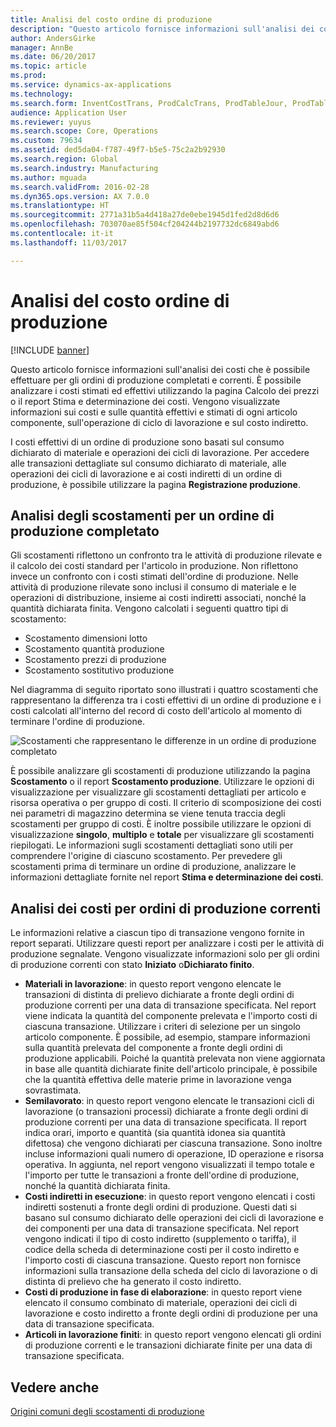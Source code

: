 ```yaml
---
title: Analisi del costo ordine di produzione
description: "Questo articolo fornisce informazioni sull'analisi dei costi che è possibile effettuare per gli ordini di produzione completati e correnti. È possibile analizzare i costi stimati ed effettivi utilizzando la pagina Calcolo dei prezzi o il report Stima e determinazione dei costi. Vengono visualizzate informazioni sui costi e sulle quantità effettivi e stimati di ogni articolo componente, sull'operazione di ciclo di lavorazione e sul costo indiretto."
author: AndersGirke
manager: AnnBe
ms.date: 06/20/2017
ms.topic: article
ms.prod: 
ms.service: dynamics-ax-applications
ms.technology: 
ms.search.form: InventCostTrans, ProdCalcTrans, ProdTableJour, ProdTableListPage
audience: Application User
ms.reviewer: yuyus
ms.search.scope: Core, Operations
ms.custom: 79634
ms.assetid: ded5da04-f787-49f7-b5e5-75c2a2b92930
ms.search.region: Global
ms.search.industry: Manufacturing
ms.author: mguada
ms.search.validFrom: 2016-02-28
ms.dyn365.ops.version: AX 7.0.0
ms.translationtype: HT
ms.sourcegitcommit: 2771a31b5a4d418a27de0ebe1945d1fed2d8d6d6
ms.openlocfilehash: 703070ae85f504cf204244b2197732dc6849abd6
ms.contentlocale: it-it
ms.lasthandoff: 11/03/2017

---
```


# <a name="production-order-cost-analysis"></a>Analisi del costo ordine di produzione

[!INCLUDE [banner](../includes/banner.md)]

Questo articolo fornisce informazioni sull'analisi dei costi che è possibile effettuare per gli ordini di produzione completati e correnti. È possibile analizzare i costi stimati ed effettivi utilizzando la pagina Calcolo dei prezzi o il report Stima e determinazione dei costi. Vengono visualizzate informazioni sui costi e sulle quantità effettivi e stimati di ogni articolo componente, sull'operazione di ciclo di lavorazione e sul costo indiretto.

I costi effettivi di un ordine di produzione sono basati sul consumo dichiarato di materiale e operazioni dei cicli di lavorazione. Per accedere alle transazioni dettagliate sul consumo dichiarato di materiale, alle operazioni dei cicli di lavorazione e ai costi indiretti di un ordine di produzione, è possibile utilizzare la pagina **Registrazione produzione**.

## <a name="variance-analysis-for-a-completed-production-order"></a>Analisi degli scostamenti per un ordine di produzione completato
Gli scostamenti riflettono un confronto tra le attività di produzione rilevate e il calcolo dei costi standard per l'articolo in produzione. Non riflettono invece un confronto con i costi stimati dell'ordine di produzione. Nelle attività di produzione rilevate sono inclusi il consumo di materiale e le operazioni di distribuzione, insieme ai costi indiretti associati, nonché la quantità dichiarata finita. Vengono calcolati i seguenti quattro tipi di scostamento:

-   Scostamento dimensioni lotto
-   Scostamento quantità produzione
-   Scostamento prezzi di produzione
-   Scostamento sostitutivo produzione

Nel diagramma di seguito riportato sono illustrati i quattro scostamenti che rappresentano la differenza tra i costi effettivi di un ordine di produzione e i costi calcolati all'interno del record di costo dell'articolo al momento di terminare l'ordine di produzione. 

![Scostamenti che rappresentano le differenze in un ordine di produzione completato](./media/control.jpg) 

È possibile analizzare gli scostamenti di produzione utilizzando la pagina **Scostamento** o il report **Scostamento produzione**. Utilizzare le opzioni di visualizzazione per visualizzare gli scostamenti dettagliati per articolo e risorsa operativa o per gruppo di costi. Il criterio di scomposizione dei costi nei parametri di magazzino determina se viene tenuta traccia degli scostamenti per gruppo di costi. È inoltre possibile utilizzare le opzioni di visualizzazione **singolo**, **multiplo** e **totale** per visualizzare gli scostamenti riepilogati. Le informazioni sugli scostamenti dettagliati sono utili per comprendere l'origine di ciascuno scostamento. Per prevedere gli scostamenti prima di terminare un ordine di produzione, analizzare le informazioni dettagliate fornite nel report **Stima e determinazione dei costi**.

## <a name="cost-analysis-for-current-production-orders"></a>Analisi dei costi per ordini di produzione correnti
Le informazioni relative a ciascun tipo di transazione vengono fornite in report separati. Utilizzare questi report per analizzare i costi per le attività di produzione segnalate. Vengono visualizzate informazioni solo per gli ordini di produzione correnti con stato **Iniziato** o**Dichiarato finito**.

-   **Materiali in lavorazione**: in questo report vengono elencate le transazioni di distinta di prelievo dichiarate a fronte degli ordini di produzione correnti per una data di transazione specificata. Nel report viene indicata la quantità del componente prelevata e l'importo costi di ciascuna transazione. Utilizzare i criteri di selezione per un singolo articolo componente. È possibile, ad esempio, stampare informazioni sulla quantità prelevata del componente a fronte degli ordini di produzione applicabili. Poiché la quantità prelevata non viene aggiornata in base alle quantità dichiarate finite dell'articolo principale, è possibile che la quantità effettiva delle materie prime in lavorazione venga sovrastimata.
-   **Semilavorato**: in questo report vengono elencate le transazioni cicli di lavorazione (o transazioni processi) dichiarate a fronte degli ordini di produzione correnti per una data di transazione specificata. Il report indica orari, importo e quantità (sia quantità idonea sia quantità difettosa) che vengono dichiarati per ciascuna transazione. Sono inoltre incluse informazioni quali numero di operazione, ID operazione e risorsa operativa. In aggiunta, nel report vengono visualizzati il tempo totale e l'importo per tutte le transazioni a fronte dell'ordine di produzione, nonché la quantità dichiarata finita.
-   **Costi indiretti in esecuzione**: in questo report vengono elencati i costi indiretti sostenuti a fronte degli ordini di produzione. Questi dati si basano sul consumo dichiarato delle operazioni dei cicli di lavorazione e dei componenti per una data di transazione specificata. Nel report vengono indicati il tipo di costo indiretto (supplemento o tariffa), il codice della scheda di determinazione costi per il costo indiretto e l'importo costi di ciascuna transazione. Questo report non fornisce informazioni sulla transazione della scheda del ciclo di lavorazione o di distinta di prelievo che ha generato il costo indiretto.
-   **Costi di produzione in fase di elaborazione**: in questo report viene elencato il consumo combinato di materiale, operazioni dei cicli di lavorazione e costo indiretto a fronte degli ordini di produzione per una data di transazione specificata.
-   **Articoli in lavorazione finiti**: in questo report vengono elencati gli ordini di produzione correnti e le transazioni dichiarate finite per una data di transazione specificata.


<a name="see-also"></a>Vedere anche
--------

[Origini comuni degli scostamenti di produzione](common-sources-of-production-variances.md)




